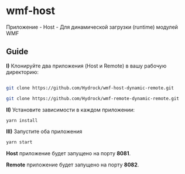 # wmf-host

Приложение - Host - Для динамической загрузки (runtime) модулей WMF

## Guide

**I)** Клонируйте два приложения (Host и Remote) в вашу рабочую директорию:

```bash

git clone https://github.com/Hydrock/wmf-host-dynamic-remote.git

git clone https://github.com/Hydrock/wmf-remote-dynamic-remote.git

```

**II)** Установите зависимости в каждом приложении:

```bash
yarn install
```

**III)** Запустите оба приложения 

```bash
yarn start
```

**Host** приложение будет запущено на порту **8081**.

**Remote** приложение будет запущено на порту **8082**.
